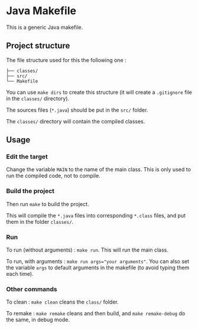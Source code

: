 # Java Makefile
This is a generic Java makefile.

## Project structure
The file structure used for this the following one :
```
├── classes/
├── src/
└── Makefile
```
You can use `make dirs` to create this structure (it will create a `.gitignore` file in the `classes/` directory).

The sources files (`*.java`) should be put in the `src/` folder.

The `classes/` directory will contain the compiled classes.

## Usage
### Edit the target
Change the variable `MAIN` to the name of the main class. This is only used to run the compiled code, not to compile.

### Build the project
Then run `make` to build the project.

This will compile the `*.java` files into corresponding `*.class` files, and put them in the folder `classes/`.

### Run
To run (without arguments) : `make run`. This will run the main class.

To run, with arguments : `make run args="your arguments"`.
You can also set the variable `args` to default arguments in the makefile (to avoid typing them each time).

### Other commands
To clean : `make clean` cleans the `class/` folder.

To remake : `make remake` cleans and then build, and `make remake-debug` do the same, in debug mode.
